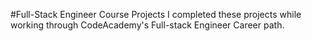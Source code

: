 #Full-Stack Engineer Course Projects
I completed these projects while working through CodeAcademy's Full-stack Engineer Career path.
